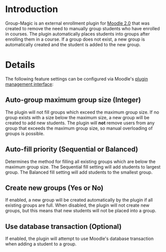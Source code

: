 # Introduction #

Group-Magic is an external enrollment plugin for [Moodle 2.0](http://moodle.com) that was created to remove the need to manually group students who have enrolled in courses. The plugin automatically places students into groups after enrolling them in a course. If a group does not exist, a new group is automatically created and the student is added to the new group.


# Details #

The following feature settings can be configured via  Moodle's [plugin management interface](Installation#Plugin_Management.md):

## Auto-group maximum group size (Integer) ##
The plugin will not fill groups which exceed the maximum group size. If no group exists with a size below the maximum size, a new group will be created to add new students. The plugin will **not** remove users from any group that exceeds the maximum group size, so manual overloading of groups is possible.

## Auto-fill priority (Sequential or Balanced) ##
Determines the method for filling all existing groups which are below the maximum group size. The Sequential fill setting will add students to largest group. The Balanced fill setting will add students to the smallest group.

## Create new groups (Yes or No) ##
If enabled, a new group will be created automatically by the plugin if all existing groups are full. When disabled, the plugin will not create new groups, but this means that new students will not be placed into a group.

## Use database transaction (Optional) ##
If enabled, the plugin will attempt to use Moodle's database transaction when adding a student to a group.